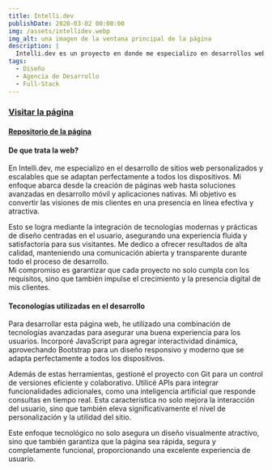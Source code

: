 ```yaml
---
title: Intelli.dev
publishDate: 2020-03-02 00:00:00
img: /assets/intellidev.webp
img_alt: una imagen de la ventana principal de la página
description: |
  Intelli.dev es un proyecto en donde me especializo en desarrollos web. Además, ofrezco soluciones en desarrollo móvil y aplicaciones nativas, adaptándome a las necesidades específicas de cada cliente para entregar productos ideales.
tags:
  - Diseño
  - Agencia de Desarrollo
  - Full-Stack
---
```


### <a target="_blank" href="https://intellidev.vercel.app">Visitar la página</a>
#### <a target="_blank" href="https://github.com/BuschFranco/Intelli.dev">Repositorio de la página</a>

#### De que trata la web?

En Intelli.dev, me especializo en el desarrollo de sitios web personalizados y escalables que se adaptan perfectamente a todos los dispositivos. Mi enfoque abarca desde la creación de páginas web hasta soluciones avanzadas en desarrollo móvil y aplicaciones nativas. Mi objetivo es convertir las visiones de mis clientes en una presencia en línea efectiva y atractiva.

Esto se logra mediante la integración de tecnologías modernas y prácticas de diseño centradas en el usuario, asegurando una experiencia fluida y satisfactoria para sus visitantes. Me dedico a ofrecer resultados de alta calidad, manteniendo una comunicación abierta y transparente durante todo el proceso de desarrollo.
<br>Mi compromiso es garantizar que cada proyecto no solo cumpla con los requisitos, sino que también impulse el crecimiento y la presencia digital de mis clientes.

#### Teconologías utilizadas en el desarrollo

Para desarrollar esta página web, he utilizado una combinación de tecnologías avanzadas para asegurar una buena experiencia para los usuarios. Incorporé JavaScript para agregar interactividad dinámica, aprovechando Bootstrap para un diseño responsivo y moderno que se adapta perfectamente a todos los dispositivos.

Además de estas herramientas, gestioné el proyecto con Git para un control de versiones eficiente y colaborativo. Utilicé APIs para integrar funcionalidades adicionales, como una inteligencia artificial que responde consultas en tiempo real. Esta característica no solo mejora la interacción del usuario, sino que también eleva significativamente el nivel de personalización y la utilidad del sitio.

Este enfoque tecnológico no solo asegura un diseño visualmente atractivo, sino que también garantiza que la página sea rápida, segura y completamente funcional, proporcionando una excelente experiencia de usuario.
